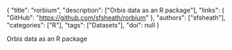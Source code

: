 {
  "title": "rorbium",
  "description": ["Orbis data as an R package"],
  "links": {
    "GitHub": "https://github.com/sfsheath/rorbium"
  },
  "authors": ["sfsheath"],
  "categories": ["R"],
  "tags": ["Datasets"],
  "doi": null
}

<!-- Generated by csv2md.R – do not edit by hand -->

Orbis data as an R package